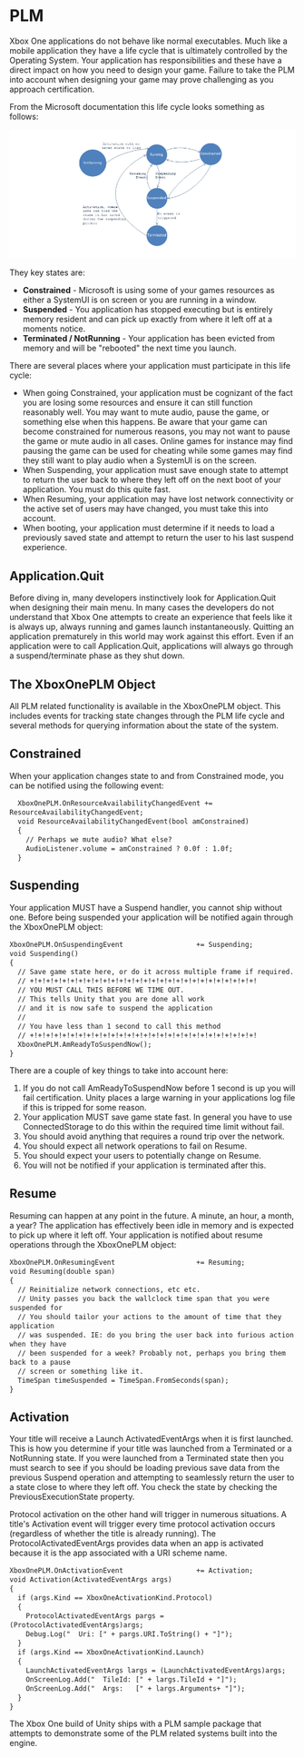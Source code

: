 PLM
===

Xbox One applications do not behave like normal executables. Much like a mobile application they have a life cycle that is ultimately controlled by the Operating System.
Your application has responsibilities and these have a direct impact on how you need to design your game. Failure to take the PLM into account when designing your game may prove challenging
as you approach certification.

From the Microsoft documentation this life cycle looks something as follows:

![](../uploads/Main/PLM_Lifecycle.png)

They key states are:


* **Constrained** - Microsoft is using some of your games resources as either a SystemUI is on screen or you are running in a window.
* **Suspended**   - You application has stopped executing but is entirely memory resident and can pick up exactly from where it left off at a moments notice.
* **Terminated / NotRunning** - Your application has been evicted from memory and will be "rebooted" the next time you launch.

There are several places where your application must participate in this life cycle:


* When going Constrained, your application must be cognizant of the fact you are losing some resources and ensure it can still function reasonably well. You may want to mute audio, pause the game, or something else when this happens. Be aware that your game can become constrained for numerous reasons, you may not want to pause the game or mute audio in all cases. Online games for instance may find pausing the game can be used for cheating while some games may find they still want to play audio when a SystemUI is on the screen.
* When Suspending, your application must save enough state to attempt to return the user back to where they left off on the next boot of your application. You must do this quite fast.
* When Resuming, your application may have lost network connectivity or the active set of users may have changed, you must take this into account.
* When booting, your application must determine if it needs to load a previously saved state and attempt to return the user to his last suspend experience.

Application.Quit
----------------

Before diving in, many developers instinctively look for Application.Quit when designing their main menu. In many cases the developers do not understand that Xbox One attempts to create an experience that feels like it is always up, always running and games launch instantaneously. Quitting an application prematurely in this world may work against this effort. Even if an application were to call Application.Quit, applications will always go through a suspend/terminate phase as they shut down.

The XboxOnePLM Object
---------------------

All PLM related functionality is available in the XboxOnePLM object. This includes events for tracking state changes through the PLM life cycle and several methods for querying information about the state of the system.

Constrained
-----------

When your application changes state to and from Constrained mode, you can be notified using the following event:

````
  XboxOnePLM.OnResourceAvailabilityChangedEvent += ResourceAvailabilityChangedEvent;
  void ResourceAvailabilityChangedEvent(bool amConstrained)
  {
    // Perhaps we mute audio? What else?
    AudioListener.volume = amConstrained ? 0.0f : 1.0f;
  }
````

Suspending
----------

Your application MUST have a Suspend handler, you cannot ship without one.
Before being suspended your application will be notified again through the XboxOnePLM object:

````
XboxOnePLM.OnSuspendingEvent                  += Suspending;
void Suspending()
{
  // Save game state here, or do it across multiple frame if required.
  // +!+!+!+!+!+!+!+!+!+!+!+!+!+!+!+!+!+!+!+!+!+!+!+!+!+!+!+!
  // YOU MUST CALL THIS BEFORE WE TIME OUT. 
  // This tells Unity that you are done all work 
  // and it is now safe to suspend the application
  //
  // You have less than 1 second to call this method
  // +!+!+!+!+!+!+!+!+!+!+!+!+!+!+!+!+!+!+!+!+!+!+!+!+!+!+!+!
  XboxOnePLM.AmReadyToSuspendNow();
}
````

There are a couple of key things to take into account here:

1. If you do not call AmReadyToSuspendNow before 1 second is up you will fail certification. Unity places a large warning in your applications log file if this is tripped for some reason.
1. Your application MUST save game state fast. In general you have to use ConnectedStorage to do this within the required time limit without fail.
1. You should avoid anything that requires a round trip over the network.
1. You should expect all network operations to fail on Resume.
1. You should expect your users to potentially change on Resume.
1. You will not be notified if your application is terminated after this.

Resume
------

Resuming can happen at any point in the future. A minute, an hour, a month, a year? The application has effectively been idle in memory and is expected to pick up where it left off.
Your application is notified about resume operations through the XboxOnePLM object:

````
XboxOnePLM.OnResumingEvent                    += Resuming;
void Resuming(double span)
{
  // Reinitialize network connections, etc etc.
  // Unity passes you back the wallclock time span that you were suspended for
  // You should tailor your actions to the amount of time that they application
  // was suspended. IE: do you bring the user back into furious action when they have
  // been suspended for a week? Probably not, perhaps you bring them back to a pause
  // screen or something like it.
  TimeSpan timeSuspended = TimeSpan.FromSeconds(span);
}
````

Activation
----------

Your title will receive a Launch ActivatedEventArgs when it is first launched. This is how you determine if your title was launched from a Terminated or a NotRunning state. If you were launched from a Terminated state then you must search to see if you should be loading previous save data from the previous Suspend operation and attempting to seamlessly return the user to a state close to where they left off. You check the state by checking the PreviousExecutionState property.

Protocol activation on the other hand will trigger in numerous situations. A title's Activation event will trigger every time protocol activation occurs (regardless of whether the title is already running).
The ProtocolActivatedEventArgs provides data when an app is activated because it is the app associated with a URI scheme name. 



````
XboxOnePLM.OnActivationEvent                  += Activation;
void Activation(ActivatedEventArgs args)
{
  if (args.Kind == XboxOneActivationKind.Protocol)
  {
    ProtocolActivatedEventArgs pargs = (ProtocolActivatedEventArgs)args;
    Debug.Log("  Uri: [" + pargs.URI.ToString() + "]");
  }
  if (args.Kind == XboxOneActivationKind.Launch)
  {
    LaunchActivatedEventArgs largs = (LaunchActivatedEventArgs)args;
    OnScreenLog.Add("  TileId: [" + largs.TileId + "]");
    OnScreenLog.Add("  Args:   [" + largs.Arguments+ "]");
  }
}
````

The Xbox One build of Unity ships with a PLM sample package that attempts to demonstrate some of the PLM related systems built into the engine.

